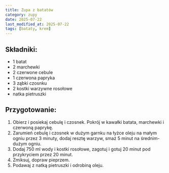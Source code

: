 ```yaml
---
title: Zupa z batatów
category: zupy
date: 2025-07-22
last_modified_at: 2025-07-22
tags: [bataty, krem]
---
```


## Składniki:
 - 1 batat
 - 2 marchewki
 - 2 czerwone cebule
 - 1 czerwona papryka
 - 3 ząbki czosnku
 - 2 kostki warzywne rosołowe 
 - natka pietruszki

## Przygotowanie:
1. Obierz i posiekaj cebulę i czosnek. Pokrój w kawałki batata, marchewki i czerwoną paprykę. 
2. Zarumień cebulę i czosnek w dużym garnku na łyżce oleju na małym ogniu przez 3 minuty, dodaj resztę warzyw, smaż 5 minut na średnim-dużym ogniu.
3. Dodaj 750 ml wody i kostki rosołowe, zagotuj i gotuj 20 minut pod przykryciem przez 20 minut.
4. Zmiksuj, dopraw pieprzem.
5. Podawaj z natką pietruszki i odrobiną oleju.
